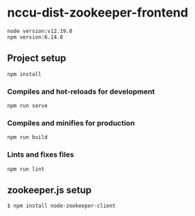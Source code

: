 
# nccu-dist-zookeeper-frontend
```
node version:v12.19.0
npm version:6.14.8
```
## Project setup
```
npm install
```

### Compiles and hot-reloads for development
```
npm run serve
```

### Compiles and minifies for production
```
npm run build
```

### Lints and fixes files
```
npm run lint
```

## zookeeper.js setup
```
$ npm install node-zookeeper-client
```

